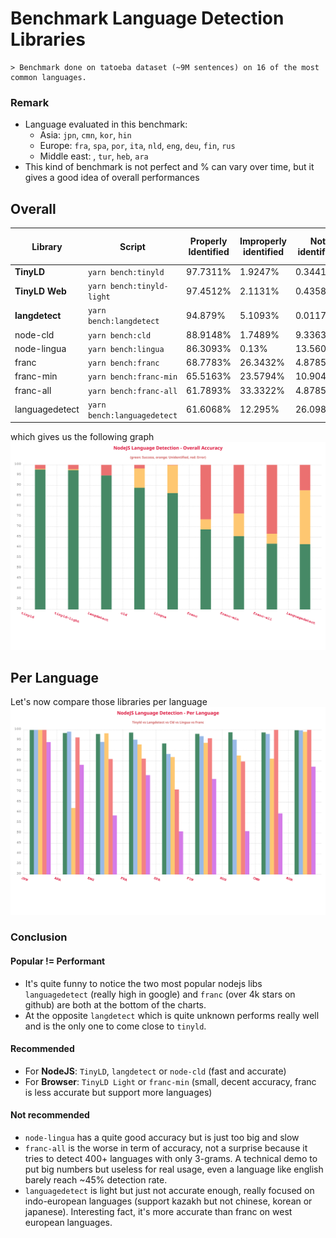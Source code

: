 # Benchmark Language Detection Libraries

    > Benchmark done on tatoeba dataset (~9M sentences) on 16 of the most common languages.

### **Remark**

- Language evaluated in this benchmark:
  - Asia: `jpn`, `cmn`, `kor`, `hin`
  - Europe: `fra`, `spa`, `por`, `ita`, `nld`, `eng`, `deu`, `fin`, `rus`
  - Middle east: , `tur`, `heb`, `ara`
- This kind of benchmark is not perfect and % can vary over time, but it gives a good idea of overall performances

## Overall

| Library        | Script                      | Properly Identified | Improperly identified | Not identified | Avg Execution Time | Disk Size |
| -------------- | --------------------------- | ------------------- | --------------------- | -------------- | ------------------ | --------- |
| **TinyLD**     | `yarn bench:tinyld`         | 97.7311%            | 1.9247%               | 0.3441%        | 0.0966ms.          | 930KB     |
| **TinyLD Web** | `yarn bench:tinyld-light`   | 97.4512%            | 2.1131%               | 0.4358%        | 0.0802ms.          | **110KB** |
| **langdetect** | `yarn bench:langdetect`     | 94.879%             | 5.1093%               | 0.0117%        | 0.4631ms.          | 1.8MB     |
| node-cld       | `yarn bench:cld`            | 88.9148%            | 1.7489%               | 9.3363%        | 0.0477ms.          | > 10MB    |
| node-lingua    | `yarn bench:lingua`         | 86.3093%            | 0.13%                 | 13.5607%       | 1.5695ms.          | ~100MB    |
| franc          | `yarn bench:franc`          | 68.7783%            | 26.3432%              | 4.8785%        | 0.1626ms.          | 267KB     |
| franc-min      | `yarn bench:franc-min`      | 65.5163%            | 23.5794%              | 10.9044%       | 0.0734ms.          | **119KB** |
| franc-all      | `yarn bench:franc-all`      | 61.7893%            | 33.3322%              | 4.8785%        | 0.3688ms.          | 509KB     |
| languagedetect | `yarn bench:languagedetect` | 61.6068%            | 12.295%               | 26.0982%       | 0.212ms.           | **240KB** |

which gives us the following graph
![Benchmark](./overall.svg)

## Per Language

Let's now compare those libraries per language
![Language](./language.svg)

### **Conclusion**

#### Popular != Performant

- It's quite funny to notice the two most popular nodejs libs `languagedetect` (really high in google) and `franc` (over 4k stars on github) are both at the bottom of the charts.
- At the opposite `langdetect` which is quite unknown performs really well and is the only one to come close to `tinyld`.

#### Recommended

- For **NodeJS**: `TinyLD`, `langdetect` or `node-cld` (fast and accurate)
- For **Browser**: `TinyLD Light` or `franc-min` (small, decent accuracy, franc is less accurate but support more languages)

#### Not recommended

- `node-lingua` has a quite good accuracy but is just too big and slow
- `franc-all` is the worse in term of accuracy, not a surprise because it tries to detect 400+ languages with only 3-grams. A technical demo to put big numbers but useless for real usage, even a language like english barely reach ~45% detection rate.
- `languagedetect` is light but just not accurate enough, really focused on indo-european languages (support kazakh but not chinese, korean or japanese). Interesting fact, it's more accurate than franc on west european languages.

